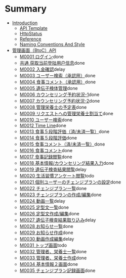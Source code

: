 # Summary

* [Introduction](README.md)
   * [API Template](api_template.md)
   * [HttpStatus](http_status.md)
   * [Reference](reference.md)
   * [Naming Conventions And Style](naming_conventions_and_style.md)
* [管理画面（BtoC）API](admin_api/README.md)
   * [M0001 ログイン](admin_api/m0001/README.md)done
   * [共通 获取当前登陆用户信息](admin_api/common.md)done
   * [M0002 入金確認](admin_api/m0002/README.md)delay
   * [M0003 ユーザー検索（承認用）](admin_api/m0003/README.md)done
   * [M0004 食事コメント（承認用）](admin_api/m0004/README.md)done
   * [M0005 遺伝子検体管理](admin_api/m0005/README.md)done
   * [M0006 カウンセリング予約状況-1](admin_api/m0006/README.md)done
   * [M0007 カウンセリング予約状況-2](admin_api/m0007/README.md)done
   * [M0008 管理栄養士の予定表](admin_api/m0008/README.md)done
   * [M0009 リクエストへの管理栄養士割当て](admin_api/m0009/README.md)done
   * [M0010 ユーザー検索](admin_api/m0010/README.md)done
   * [M0012 Time Line](admin_api/m0012/README.md)done
   * [M0013 食事５段階評価（済/未済一覧）](admin_api/m0013/README.md)done
   * [M0014 食事５段階評価](admin_api/m0014/README.md)done
   * [M0015 食事コメント（済/未済一覧）](admin_api/m0015/README.md)done
   * [M0016 食事コメント](admin_api/m0016/README.md)done
   * [M0017 食事記録閲覧](admin_api/m0017/README.md)done
   * [M0018 基本情報/カウンセリング結果入力](admin_api/m0018/README.md)done
   * [M0019 遺伝子検査結果閲覧](admin_api/m0019/README.md)delay
   * [M0020 生活習慣アンケート閲覧](admin_api/m0020/README.md)todo
   * [M0021 個別ユーザーのチェンジプランの設定](admin_api/m0021/README.md)done
   * [M0022 チェンジプラン一覧](admin_api/m0022/README.md)done
   * [M0023 チェンジプランの作成/編集](admin_api/m0023/README.md)done
   * [M0024 動画一覧](admin_api/m0024/README.md)delay
   * [M0025 定型文一覧](admin_api/m0025/README.md)done
   * [M0026 定型文作成/編集](admin_api/m0026/README.md)done
   * [M0027 遺伝子検査結果取り込み](admin_api/m0027/README.md)delay
   * [M0028 お知らせ一覧](admin_api/m0028/README.md)done
   * [M0029 お知らせ作成](admin_api/m0029/README.md)done
   * [M0030 動画作成編集](admin_api/m0030/README.md)delay
   * [M0031 トップ画面](admin_api/m0031/README.md)todo
   * [M0032 管理者、栄養士一覧](admin_api/m0032/README.md)done
   * [M0033 管理者、栄養士作成](admin_api/m0033/README.md)done
   * [M0034 基本情報２画面](admin_api/m0034/README.md)done
   * [M0035 チェンジプラン記録画面](admin_api/m0035/README.md)done
